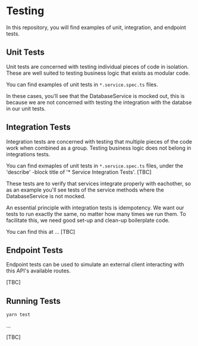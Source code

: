 # Testing

In this repository, you will find examples of unit, integration, and endpoint tests.

## Unit Tests

Unit tests are concerned with testing individual pieces of code in isolation.
These are well suited to testing business logic that exists as modular code.

You can find examples of unit tests in `*.service.spec.ts` files.

In these cases, you'll see that the DatabaseService is mocked out, this is because
we are not concerned with testing the integration with the databse in our unit tests.

## Integration Tests

Integration tests are concerned with testing that multiple pieces of the code work
when combined as a group. Testing business logic does not belong in integrations tests.

You can find exmaples of unit tests in `*.service.spec.ts` files, under the 'describe'
-block title of '\* Service Integration Tests'.
[TBC]

These tests are to verify that services integrate properly with eachother, so as an example
you'll see tests of the service methods where the DatabaseService is not mocked.

An essential principle with integration tests is idempotency.
We want our tests to run exactly the same, no matter how many times we run them.
To facilitate this, we need good set-up and clean-up boilerplate code.

You can find this at ...
[TBC]

## Endpoint Tests

Endpoint tests can be used to simulate an external client interacting with this API's
available routes.

[TBC]

## Running Tests

`yarn test`

...

[TBC]
